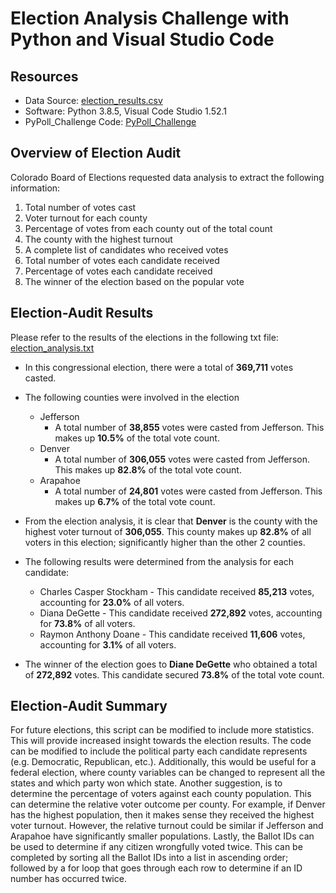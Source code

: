 # Election Analysis Challenge with Python and Visual Studio Code

## Resources 
* Data Source: [election_results.csv](Resources/election_results.csv)
* Software: Python 3.8.5, Visual Code Studio 1.52.1
* PyPoll_Challenge Code: [PyPoll_Challenge](PyPoll.py) 

## Overview of Election Audit
Colorado Board of Elections requested data analysis to extract the following information:
  1. Total number of votes cast 
  2. Voter turnout for each county
  3. Percentage of votes from each county out of the total count 
  4. The county with the highest turnout
  5. A complete list of candidates who received votes
  6. Total number of votes each candidate received 
  7. Percentage of votes each candidate received 
  8. The winner of the election based on the popular vote 
  
## Election-Audit Results 
Please refer to the results of the elections in the following txt file:  [election_analysis.txt](analysis/election_analysis.txt)
* In this congressional election, there were a total of **369,711** votes casted. 

* The following counties were involved in the election
    * Jefferson 
      * A total number of **38,855** votes were casted from Jefferson. This makes up **10.5%** of the total vote count.
    * Denver 
      * A total number of **306,055** votes were casted from Jefferson. This makes up **82.8%** of the total vote count.
    * Arapahoe
      * A total number of **24,801** votes were casted from Jefferson. This makes up **6.7%** of the total vote count.

* From the election analysis, it is clear that **Denver** is the county with the highest voter turnout of **306,055**. This county makes up **82.8%** of all voters in this election; significantly higher than the other 2 counties. 

* The following results were determined from the analysis for each candidate: 
    * Charles Casper Stockham - This candidate received **85,213** votes, accounting for **23.0%** of all voters. 
    * Diana DeGette - This candidate received **272,892** votes, accounting for **73.8%** of all voters.
    * Raymon Anthony Doane - This candidate received **11,606** votes, accounting for **3.1%** of all voters. 

* The winner of the election goes to **Diane DeGette** who obtained a total of **272,892** votes. This candidate secured **73.8%** of the total vote count. 

## Election-Audit Summary 

For future elections, this script can be modified to include more statistics. This will provide increased insight towards the election results. The code can be modified to include the political party each candidate represents (e.g. Democratic, Republican, etc.). Additionally, this would be useful for a federal election, where county variables can be changed to represent all the states and which party won which state. Another suggestion, is to determine the percentage of voters against each county population. This can determine the relative voter outcome per county. For example, if Denver has the highest population, then it makes sense they received the highest voter turnout. However, the relative turnout could be similar if Jefferson and Arapahoe have significantly smaller populations. Lastly, the Ballot IDs can be used to determine if any citizen wrongfully voted twice. This can be completed by sorting all the Ballot IDs into a list in ascending order; followed by a for loop that goes through each row to determine if an ID number has occurred twice. 

